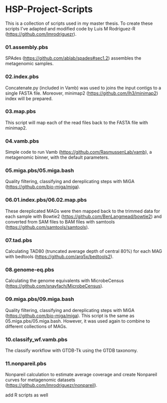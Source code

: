 # HSP-Project-Scripts

This is a collection of scripts used in my master thesis. To create these scripts I've adapted and modified code by Luis M Rodriguez-R (https://github.com/lmrodriguezr).

### 01.assembly.pbs
SPAdes (https://github.com/ablab/spades#sec1.2) assembles the metagenomic samples.

### 02.index.pbs
Concatenate.py (included in Vamb) was used to joins the input contigs to a single FASTA file. Moreover, minimap2 (https://github.com/lh3/minimap2) index will be prepared.

### 03.map.pbs
This script will map each of the read files back to the FASTA file with minimap2.  

### 04.vamb.pbs
Simple code to run Vamb (https://github.com/RasmussenLab/vamb), a metagenomic binner, with the default parameters. 

### 05.miga.pbs/05.miga.bash
Quality filtering, classifying and dereplicating steps with MiGA (https://github.com/bio-miga/miga). 

### 06.01.index.pbs/06.02.map.pbs
These dereplicated MAGs were then mapped back to the trimmed data for each sample with Bowtie2 (https://github.com/BenLangmead/bowtie2) and converted from SAM files to BAM files with samtools (https://github.com/samtools/samtools).

### 07.tad.pbs
Calculating TAD80 (truncated average depth of central 80%) for each MAG with bedtools (https://github.com/arq5x/bedtools2).

### 08.genome-eq.pbs
Calculating the genome equivalents with MicrobeCensus (https://github.com/snayfach/MicrobeCensus).

### 09.miga.pbs/09.miga.bash
Quality filtering, classifying and dereplicating steps with MiGA (https://github.com/bio-miga/miga). This script is the same as 05.miga.pbs/05.miga.bash. However, it was used again to combine to different collections of MAGs.

### 10.classify_wf.vamb.pbs
The classify workflow with GTDB-Tk using the GTDB taxonomy.

### 11.nonpareil.pbs
Nonpareil calculation to estimate average coverage and create Nonpareil curves for metagenomic datasets (https://github.com/lmrodriguezr/nonpareil).





add R scripts as well

